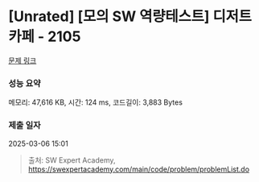 # [Unrated] [모의 SW 역량테스트] 디저트 카페 - 2105 

[문제 링크](https://swexpertacademy.com/main/code/problem/problemDetail.do?contestProbId=AV5VwAr6APYDFAWu) 

### 성능 요약

메모리: 47,616 KB, 시간: 124 ms, 코드길이: 3,883 Bytes

### 제출 일자

2025-03-06 15:01



> 출처: SW Expert Academy, https://swexpertacademy.com/main/code/problem/problemList.do